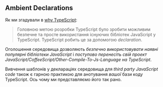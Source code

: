 ## Ambient Declarations

Як ми згадували в [why TypeScript](../../why-typescript.md):

> Головною метою розробки TypeScript було зробити можливим безпечне та просте використання існуючих бібліотек JavaScript у TypeScript. TypeScript робить це за допомогою *declaration*.

Оголошення середовища дозволяють *безпечно використовувати наявні популярні бібліотеки JavaScript* і *поступово перенесіть свій проект JavaScript/CoffeeScript/Other-Compile-To-Js-Language на TypeScript*.

Вивчення шаблонів у деклараціях середовища для *third party JavaScript code* також є гарною практикою для анотування *вашої* бази коду TypeScript. Ось чому ми представляємо його так рано.
